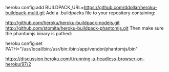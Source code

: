 heroku config:add BUILDPACK_URL=https://github.com/ddollar/heroku-buildpack-multi.git
Add a .buildpacks file to your repository containing:

http://github.com/heroku/heroku-buildpack-nodejs.git
http://github.com/stomita/heroku-buildpack-phantomjs.git
Then make sure the phantomjs binary is pathed:

heroku config:set PATH="/usr/local/bin:/usr/bin:/bin:/app/vendor/phantomjs/bin"

https://discussion.heroku.com/t/running-a-headless-browser-on-heroku/97/2